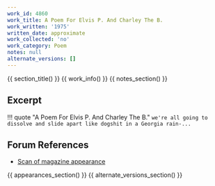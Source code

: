 ```yaml
---
work_id: 4860
work_title: A Poem For Elvis P. And Charley The B.
work_written: '1975'
written_date: approximate
work_collected: 'no'
work_category: Poem
notes: null
alternate_versions: []
---
```


{{ section_title() }}
{{ work_info() }}
{{ notes_section() }}
## Excerpt
!!! quote "A Poem For Elvis P. And Charley The B."
    ```
    we're all going to
    dissolve and slide
    apart like dogshit
    in a Georgia rain-...
    ```

## Forum References
- [Scan of magazine appearance](https://bukowskiforum.com/threads/its-difficult-to-be-a-god-when-bananas-eat-monkeys-cf-as-the-spirit-wanes-the-form-appears.6998/)

{{ appearances_section() }}
{{ alternate_versions_section() }}